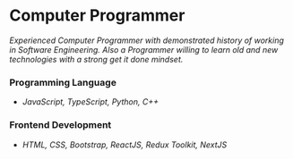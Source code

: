 # Computer Programmer
_Experienced Computer Programmer with demonstrated history of working in Software Engineering. Also a Programmer willing to learn old and new technologies with a strong get it done mindset._

### Programming Language
- _JavaScript, TypeScript, Python, C++_

### Frontend Development
- _HTML, CSS, Bootstrap, ReactJS, Redux Toolkit, NextJS_
